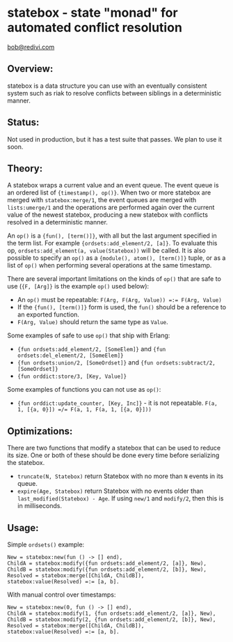 statebox - state "monad" for automated conflict resolution
==========================================================

<bob@redivi.com>

Overview:
---------

statebox is a data structure you can use with an eventually consistent
system such as riak to resolve conflicts between siblings in a deterministic
manner.

Status:
-------

Not used in production, but it has a test suite that passes. We plan to use it
soon.

Theory:
-------

A statebox wraps a current value and an event queue. The event queue is
an ordered list of `{timestamp(), op()}`. When two or more statebox
are merged with `statebox:merge/1`, the event queues are merged with
`lists:umerge/1` and the operations are performed again over the current
value of the newest statebox, producing a new statebox with conflicts
resolved in a deterministic manner.

An `op()` is a `{fun(), [term()]}`, with all but the last argument specified
in the term list. For example `{ordsets:add_element/2, [a]}`. To evaluate
this op, `ordsets:add_element(a, value(Statebox))` will be called. It is also
possible to specify an `op()` as a `{module(), atom(), [term()]}` tuple, or
as a list of `op()` when performing several operations at the same timestamp.

There are several important limitations on the kinds of `op()` that are safe
to use (`{F, [Arg]}` is the example `op()` used below):

* An `op()` must be repeatable: `F(Arg, F(Arg, Value)) =:= F(Arg, Value)`
* If the `{fun(), [term()]}` form is used, the `fun()` should be a reference
  to an exported function.
* `F(Arg, Value)` should return the same type as `Value`.

Some examples of safe to use `op()` that ship with Erlang:

* `{fun ordsets:add_element/2, [SomeElem]}` and
  `{fun ordsets:del_element/2, [SomeElem]}`
* `{fun ordsets:union/2, [SomeOrdset]}` and
  `{fun ordsets:subtract/2, [SomeOrdset]}`
* `{fun orddict:store/3, [Key, Value]}`

Some examples of functions you can not use as `op()`:

* `{fun orddict:update_counter, [Key, Inc]}` - it is not repeatable.
  `F(a, 1, [{a, 0}]) =/= F(a, 1, F(a, 1, [{a, 0}]))`

Optimizations:
--------------

There are two functions that modify a statebox that can be used to
reduce its size. One or both of these should be done every time before
serializing the statebox.

* `truncate(N, Statebox)` return Statebox with no more than `N` events in its
  queue.
* `expire(Age, Statebox)` return Statebox with no events older than
  `last_modified(Statebox) - Age`. If using `new/1` and `modify/2`, then this
  is in milliseconds.

Usage:
------

Simple `ordsets()` example:

    New = statebox:new(fun () -> [] end),
    ChildA = statebox:modify({fun ordsets:add_element/2, [a]}, New),
    ChildB = statebox:modify({fun ordsets:add_element/2, [b]}, New),
    Resolved = statebox:merge([ChildA, ChildB]),
    statebox:value(Resolved) =:= [a, b].

With manual control over timestamps:

    New = statebox:new(0, fun () -> [] end),
    ChildA = statebox:modify(1, {fun ordsets:add_element/2, [a]}, New),
    ChildB = statebox:modify(2, {fun ordsets:add_element/2, [b]}, New),
    Resolved = statebox:merge([ChildA, ChildB]),
    statebox:value(Resolved) =:= [a, b].
